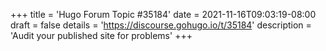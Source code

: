 +++
title = 'Hugo Forum Topic #35184'
date = 2021-11-16T09:03:19-08:00
draft = false
details = 'https://discourse.gohugo.io/t/35184'
description = 'Audit your published site for problems'
+++
